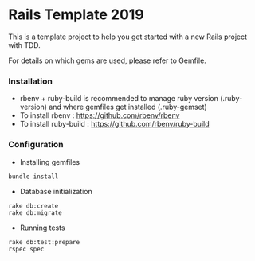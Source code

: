 # Rails Template 2019

This is a template project to help you get started with a new Rails project with TDD.

For details on which gems are used, please refer to Gemfile.

### Installation

- rbenv + ruby-build is recommended to manage ruby version (.ruby-version) and where gemfiles get installed (.ruby-gemset)
- To install rbenv : https://github.com/rbenv/rbenv
- To install ruby-build : https://github.com/rbenv/ruby-build

### Configuration

* Installing gemfiles
```
bundle install
```

* Database initialization
```
rake db:create
rake db:migrate
```

* Running tests

```
rake db:test:prepare
rspec spec
```


